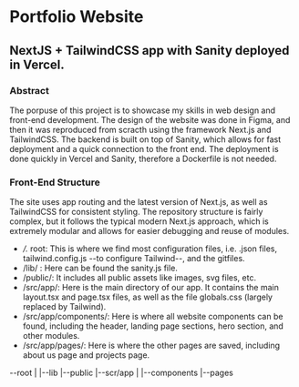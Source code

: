 #  Portfolio Website
## NextJS + TailwindCSS app with Sanity deployed in Vercel. 

### Abstract
The porpuse of this project is to showcase my skills in web design and front-end development. The design of the website was done in Figma, and then it was reproduced from scracth using the framework Next.js and TailwindCSS. The backend is built on
top of Sanity, which allows for fast deployment and a quick connection to the front end. The deployment is done quickly in Vercel and Sanity, therefore a Dockerfile is not needed.

### Front-End Structure
The site uses app routing and the latest version of Next.js, as well as TailwindCSS for consistent styling. The repository structure is fairly complex, but it follows the typical modern Next.js approach, which is extremely modular and allows for easier
debugging and reuse of modules.

-  */.* root: This is where we find most configuration files, i.e. .json files, tailwind.config.js --to configure Tailwind--, and the gitfiles.
-  /lib/ : Here can be found the sanity.js file.
-  /public/: It includes all public assets like images, svg files, etc.
-  /src/app/: Here is the main directory of our app. It contains the main layout.tsx and page.tsx files, as well as the file globals.css (largely replaced by Tailwind).
-  /src/app/components/: Here is where all website components can be found, including the header, landing page sections, hero section, and other modules.
-  /src/app/pages/: Here is where the other pages are saved, including about us page and projects page.

--root
    |
    |--lib
    |--public
    |--scr/app
          |
          |--components
          |--pages
